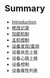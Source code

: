 # Summary

* [Introduction](README.md)
* [修改记录](chapter1.md)
* [加密机制](jia-mi-ji-zhi.md)
* [主机控制](zhu-ji-kong-zhi.md)
* [设备发现/查询](she-bei-tian-52a0-cha-xun.md)
* 设备状态上报
* 设备心跳上报
* 设备控制
* 设备属性列表

